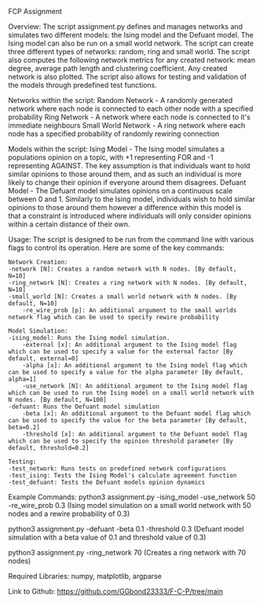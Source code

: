 
FCP Assignment 


Overview:
The script assignment.py defines and manages networks and simulates two different models: the Ising model and the Defuant model. The Ising model can also be run on a small world network. The script can create three different types of networks: random, ring and small world. The script also computes the following network metrics for any created network: mean degree, average path length and clustering coefficient. Any created network is also plotted. The script also allows for testing and validation of the models through predefined test functions.

Networks within the script:
Random Network - A randomly generated network where each node is connected to each other node with a specified probability
Ring Network - A network where each node is connected to it's immediate neighbours
Small World Network - A ring network where each node has a specified probability of randomly rewiring connection

Models within the script:
Ising Model - The Ising model simulates a populations opinion on a topic, with +1 representing FOR and -1 representing AGAINST. The key assumption is that individuals want to hold similar opinions to those around them, and as such an individual is more likely to change their opinion if everyone around them disagrees.
Defuant Model - The Defuant model simulates opinions on a continuous scale between 0 and 1. Similarly to the Ising model, individuals wish to hold similar opinions to those around them however a difference within this model is that a constraint is introduced where individuals will only consider opinions within a certain distance of their own.

Usage:
The script is designed to be run from the command line with various flags to control its operation. Here are some of the key commands:

	Network Creation:
	-network [N]: Creates a random network with N nodes. [By default, N=10]
	-ring_network [N]: Creates a ring network with N nodes. [By default, N=10]
	-small_world [N]: Creates a small world network with N nodes. [By default, N=10]
		-re_wire_prob [p]: An additional argument to the small worlds network flag which can be used to specify rewire probability

	Model Simulation:
	-ising_model: Runs the Ising model simulation.
		-external [x]: An additional argument to the Ising model flag which can be used to specify a value for the external factor [By default, external=0]
		-alpha [x]: An additional argument to the Ising model flag which can be used to specify a value for the alpha parameter [By default, alpha=1]
		-use_network [N]: An additional argument to the Ising model flag which can be used to run the Ising model on a small world network with N nodes. [By default, N=100] 
	-defuant: Runs the Defuant model simulation
		-beta [x]: An additional argument to the Defuant model flag which can be used to specify the value for the beta parameter [By default, beta=0.2]
		-threshold [x]: An additional argument to the Defuant model flag which can be used to specify the opinion threshold parameter [By default, threshold=0.2]

	Testing:
	-test_network: Runs tests on predefined network configurations
	-test_ising: Tests the Ising Model's calculate agreement function
	-test_defuant: Tests the Defuant models opinion dynamics

Example Commands:
python3 assignment.py -ising_model -use_network 50 -re_wire_prob 0.3 (Ising model simulation on a small world network with 50 nodes and a rewire probability of 0.3)

python3 assignment.py -defuant -beta 0.1 -threshold 0.3 (Defuant model simulation with a beta value of 0.1 and threshold value of 0.3)

python3 assignment.py -ring_network 70 (Creates a ring network with 70 nodes) 


Required Libraries:
numpy, matplotlib, argparse

Link to Github:
https://github.com/GGbond23333/F-C-P/tree/main
